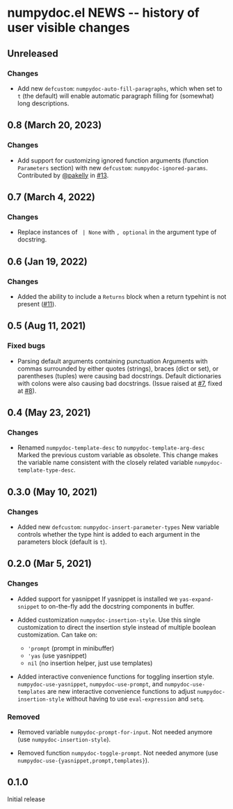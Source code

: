 # numpydoc.el NEWS -- history of user visible changes

## Unreleased

### Changes

- Add new `defcustom`: `numpydoc-auto-fill-paragraphs`, which when set
  to `t` (the default) will enable automatic paragraph filling for
  (somewhat) long descriptions.

## 0.8 (March 20, 2023)

### Changes

- Add support for customizing ignored function arguments (function
  `Parameters` section) with new `defcustom`:
  `numpydoc-ignored-params`. Contributed by
  [@pakelly](https://github.com/pakelley) in
  [#13](https://github.com/douglasdavis/numpydoc.el/pull/13).

## 0.7 (March 4, 2022)

### Changes

- Replace instances of ` | None` with `, optional` in the argument
  type of docstring.

## 0.6 (Jan 19, 2022)

### Changes

- Added the ability to include a `Returns` block when a return
  typehint is not present
  ([#11](https://github.com/douglasdavis/numpydoc.el/pull/11)).

## 0.5 (Aug 11, 2021)

### Fixed bugs

- Parsing default arguments containing punctuation Arguments with
  commas surrounded by either quotes (strings), braces (dict or set),
  or parentheses (tuples) were causing bad docstrings. Default
  dictionaries with colons were also causing bad docstrings. (Issue
  raised at
  [#7](https://github.com/douglasdavis/numpydoc.el/issues/7), fixed at
  [#8](https://github.com/douglasdavis/numpydoc.el/pull/8)).

## 0.4 (May 23, 2021)

### Changes

- Renamed `numpydoc-template-desc` to `numpydoc-template-arg-desc`
  Marked the previous custom variable as obsolete. This change makes
  the variable name consistent with the closely related variable
  `numpydoc-template-type-desc`.

## 0.3.0 (May 10, 2021)

### Changes

- Added new `defcustom`: `numpydoc-insert-parameter-types` New
  variable controls whether the type hint is added to each argument in
  the parameters block (default is `t`).

## 0.2.0 (Mar 5, 2021)

### Changes

- Added support for yasnippet If yasnippet is installed we
  `yas-expand-snippet` to on-the-fly add the docstring components in
  buffer.

- Added customization `numpydoc-insertion-style`. Use this single
  customization to direct the insertion style instead of multiple
  boolean customization. Can take on:
  - `'prompt` (prompt in minibuffer)
  - `'yas` (use yasnippet)
  - `nil` (no insertion helper, just use templates)

- Added interactive convenience functions for toggling insertion
  style. `numpydoc-use-yasnippet`, `numpydoc-use-prompt`, and
  `numpydoc-use-templates` are new interactive convenience functions
  to adjust `numpydoc-insertion-style` without having to use
  `eval-expression` and `setq`.

### Removed

- Removed variable `numpydoc-prompt-for-input`. Not needed anymore
  (use `numpydoc-insertion-style`).

- Removed function `numpydoc-toggle-prompt`. Not needed anymore (use
  `numpydoc-use-{yasnippet,prompt,templates}`).

## 0.1.0

Initial release
